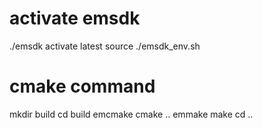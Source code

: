 # activate emsdk
./emsdk activate latest
source ./emsdk_env.sh

# cmake command
mkdir build
cd build
emcmake cmake ..
emmake make
cd ..
